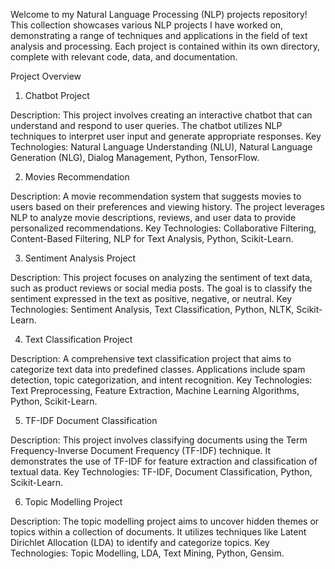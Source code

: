 Welcome to my Natural Language Processing (NLP) projects repository! This collection showcases various NLP projects I have worked on, demonstrating a range of techniques and applications in the field of text analysis and processing. Each project is contained within its own directory, complete with relevant code, data, and documentation.

Project Overview

1. Chatbot Project
   
Description: This project involves creating an interactive chatbot that can understand and respond to user queries. The chatbot utilizes NLP techniques to interpret user input and generate appropriate responses.
Key Technologies: Natural Language Understanding (NLU), Natural Language Generation (NLG), Dialog Management, Python, TensorFlow.

2. Movies Recommendation
   
Description: A movie recommendation system that suggests movies to users based on their preferences and viewing history. The project leverages NLP to analyze movie descriptions, reviews, and user data to provide personalized recommendations.
Key Technologies: Collaborative Filtering, Content-Based Filtering, NLP for Text Analysis, Python, Scikit-Learn.

3. Sentiment Analysis Project
   
Description: This project focuses on analyzing the sentiment of text data, such as product reviews or social media posts. The goal is to classify the sentiment expressed in the text as positive, negative, or neutral.
Key Technologies: Sentiment Analysis, Text Classification, Python, NLTK, Scikit-Learn.

4. Text Classification Project
   
Description: A comprehensive text classification project that aims to categorize text data into predefined classes. Applications include spam detection, topic categorization, and intent recognition.
Key Technologies: Text Preprocessing, Feature Extraction, Machine Learning Algorithms, Python, Scikit-Learn.

5. TF-IDF Document Classification
    
Description: This project involves classifying documents using the Term Frequency-Inverse Document Frequency (TF-IDF) technique. It demonstrates the use of TF-IDF for feature extraction and classification of textual data.
Key Technologies: TF-IDF, Document Classification, Python, Scikit-Learn.

6. Topic Modelling Project
    
Description: The topic modelling project aims to uncover hidden themes or topics within a collection of documents. It utilizes techniques like Latent Dirichlet Allocation (LDA) to identify and categorize topics.
Key Technologies: Topic Modelling, LDA, Text Mining, Python, Gensim.
